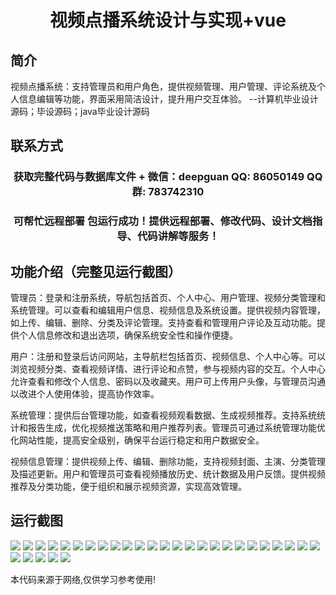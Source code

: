 <p><h1 align="center">视频点播系统设计与实现+vue</h1></p>

## 简介
视频点播系统：支持管理员和用户角色，提供视频管理、用户管理、评论系统及个人信息编辑等功能，界面采用简洁设计，提升用户交互体验。    --计算机毕业设计源码；毕设源码；java毕业设计源码


## 联系方式
<p><h3 align="center">获取完整代码与数据库文件 + 微信：deepguan QQ: 86050149 QQ群: 783742310</h3></p>
<p><h3 align="center">可帮忙远程部署 包运行成功！提供远程部署、修改代码、设计文档指导、代码讲解等服务！</h3></p>

## 功能介绍（完整见运行截图）
管理员：登录和注册系统，导航包括首页、个人中心、用户管理、视频分类管理和系统管理。可以查看和编辑用户信息、视频信息及系统设置。提供视频内容管理，如上传、编辑、删除、分类及评论管理。支持查看和管理用户评论及互动功能。提供个人信息修改和退出选项，确保系统安全性和操作便捷。

用户：注册和登录后访问网站，主导航栏包括首页、视频信息、个人中心等。可以浏览视频分类、查看视频详情、进行评论和点赞，参与视频内容的交互。个人中心允许查看和修改个人信息、密码以及收藏夹。用户可上传用户头像，与管理员沟通以改进个人使用体验，提高协作效率。

系统管理：提供后台管理功能，如查看视频观看数据、生成视频推荐。支持系统统计和报告生成，优化视频推送策略和用户推荐列表。管理员可通过系统管理功能优化网站性能，提高安全级别，确保平台运行稳定和用户数据安全。

视频信息管理：提供视频上传、编辑、删除功能，支持视频封面、主演、分类管理及描述更新。用户和管理员可查看视频播放历史、统计数据及用户反馈。提供视频推荐及分类功能，便于组织和展示视频资源，实现高效管理。


## 运行截图
![](img/001.jpg)
![](img/002.jpg)
![](img/003.jpg)
![](img/004.jpg)
![](img/005.jpg)
![](img/006.jpg)
![](img/007.jpg)
![](img/008.jpg)
![](img/009.jpg)
![](img/010.jpg)
![](img/011.jpg)
![](img/012.jpg)
![](img/013.jpg)
![](img/014.jpg)
![](img/015.jpg)
![](img/016.jpg)
![](img/017.jpg)
![](img/018.jpg)
![](img/019.jpg)
![](img/020.jpg)
![](img/021.jpg)
![](img/022.jpg)
![](img/023.jpg)
![](img/024.jpg)
![](img/025.jpg)
![](img/026.jpg)
![](img/027.jpg)
![](img/028.jpg)
![](img/029.jpg)
![](img/030.jpg)

<p>本代码来源于网络,仅供学习参考使用!</p>
